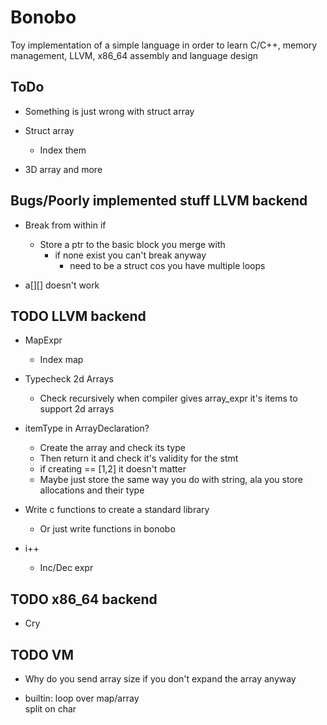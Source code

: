 # Bonobo

Toy implementation of a simple language in order to learn C/C++, memory management, LLVM, x86_64 assembly and language design


## ToDo

* Something is just wrong with struct array 

* Struct array
    * Index them

* 3D array and more

## Bugs/Poorly implemented stuff LLVM backend

* Break from within if
    * Store a ptr to the basic block you merge with
        * if none exist you can't break anyway
            * need to be a struct cos you have multiple loops

* a[][] doesn't work

## TODO LLVM backend

* MapExpr
    * Index map 
    
* Typecheck 2d Arrays
    * Check recursively when compiler gives array_expr it's items to support 2d arrays

* itemType in ArrayDeclaration?
    * Create the array and check its type 
    * Then return it and check it's validity for the stmt
    * if creating == [1,2] it doesn't matter
    * Maybe just store the same way you do with string, ala you store allocations and their type

* Write c functions to create a standard library
    * Or just write functions in bonobo

* i++
    * Inc/Dec expr

## TODO x86_64 backend

* Cry


## TODO VM 

* Why do you send array size if you don't expand the array anyway

* builtin:
    loop over map/array    
    split on char
